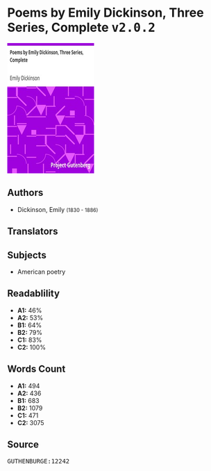 # Poems by Emily Dickinson, Three Series, Complete <kbd>v2.0.2</kbd>

![](./cover.medium.jpg "")

## Authors


 - Dickinson, Emily <small>(1830 - 1886)</small>

## Translators



## Subjects


 - American poetry

## Readablility


 - **A1:** 46%
 - **A2:** 53%
 - **B1:** 64%
 - **B2:** 79%
 - **C1:** 83%
 - **C2:** 100%

## Words Count


 - **A1:** 494
 - **A2:** 436
 - **B1:** 683
 - **B2:** 1079
 - **C1:** 471
 - **C2:** 3075

## Source


<kbd>GUTHENBURGE:12242</kbd>
